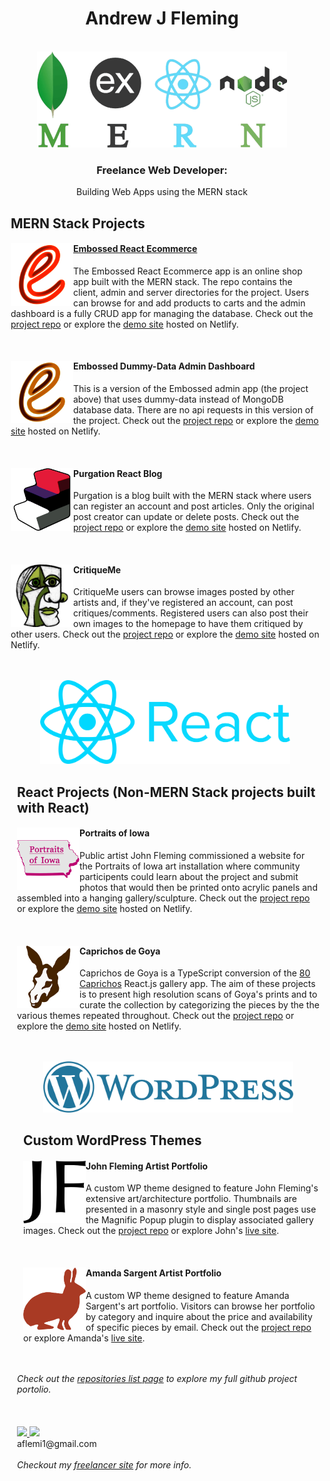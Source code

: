 <div align="center">
<h1 align="center">Andrew J Fleming</h1>
<br/>
<a href="https://github.com/AndrewJFleming?tab=repositories">
<img width="400" src="images/MERN logo.png"/>
</a>

<br/>

<h3>Freelance Web Developer:</h3>
<p >Building Web Apps using the MERN stack</p>

</div>

<div style="margin-left: 10px;">
<h2>MERN Stack Projects</h2>
<div>
<a href="https://github.com/AndrewJFleming/embossed-react-ecommerce"><img src="images/embossed logo.png" height="100" width="100" align="left"/></a>
<a href="https://github.com/AndrewJFleming/embossed-react-ecommerce"><h4>Embossed React Ecommerce</h4></a>
<p>The Embossed React Ecommerce app is an online shop app built with the MERN stack. The repo contains the client, admin and server directories for the project.
Users can browse for and add products to carts and the admin dashboard is a fully CRUD app for managing the database. Check out the <a href="https://github.com/AndrewJFleming/embossed-react-ecommerce">project repo</a> or explore the <a href="https://embossed-react-ecommerce.netlify.app/#/">demo site</a> hosted on Netlify.</p>
</div>
<br/>
<div>
<a href="https://github.com/AndrewJFleming/embossed-dummy-data-admin"><img src="images/admin logo.png" height="100" width="100" align="left"/></a>
<h4>Embossed Dummy-Data Admin Dashboard</h4>
<p>This is a version of the Embossed admin app (the project above) that uses dummy-data instead of MongoDB database data. There are no api requests in this version of the project. Check out the <a href="https://github.com/AndrewJFleming/embossed-dummy-data-admin">project repo</a> or explore the <a href="https://embossed-react-ecommerce-admin.netlify.app/">demo site</a> hosted on Netlify.</p>
</div>
<br/>
<div>
<a href="https://github.com/AndrewJFleming/purgation-react-blog"><img src="images/purgation logo.png" height="100" width="100" align="left"/></a>
<h4>Purgation React Blog</h4>
<p>Purgation is a blog built with the MERN stack where users can register an account and post articles. Only the original post creator can update or delete posts.  Check out the <a href="https://github.com/AndrewJFleming/purgation-react-blog">project repo</a> or explore the <a href="https://purgation-react-blog.netlify.app/">demo site</a> hosted on Netlify.</p>
</div>
<br/>
<div>
<a href="https://github.com/AndrewJFleming/critique-me"><img src="images/maestro, green.png" height="100" width="100" align="left"/></a>
<h4>CritiqueMe</h4>
<p>CritiqueMe users can browse images posted by other artists and, if they've registered an account, can post critiques/comments. Registered users can also post their own images to the homepage to have them critiqued by other users. Check out the <a href="https://github.com/AndrewJFleming/critique-me">project repo</a> or explore the <a href="https://critique-me.netlify.app/posts">demo site</a> hosted on Netlify.</p>
</div>
<br/>
<br/>
<div align="center">
<img width="400" src="images/React logo.png"/>
</div>
 
<div style="margin-left: 10px;">
<h2>React Projects (Non-MERN Stack projects built with React)</h2>
<div>
<a href="https://github.com/AndrewJFleming/johnflemingartist"><img src="images/poi-logo.png" height="100" width="100" align="left"/></a>
<h4>Portraits of Iowa</h4>
<p>Public artist John Fleming commissioned a website for the Portraits of Iowa art installation where community participents could learn about the project and submit photos that would then be printed onto acrylic panels and assembled into a hanging gallery/sculpture. Check out the <a href="https://github.com/AndrewJFleming/portraits-of-iowa">project repo</a> or explore the <a href="https://portraits-of-iowa.netlify.app/">demo site</a> hosted on Netlify.</p>
</div>
<br/>
<div>
<a href="https://github.com/AndrewJFleming/caprichos-de-goya"><img src="images/caprichos-de-goya.png" height="100" width="100" align="left"/></a>
<h4>Caprichos de Goya</h4>
<p>Caprichos de Goya is a TypeScript conversion of the <a href="https://github.com/AndrewJFleming/80-caprichos">80 Caprichos</a> React.js gallery app. The aim of these projects is to present high resolution scans of Goya's prints and to curate the collection by categorizing the pieces by the the various themes repeated throughout. Check out the <a href="https://github.com/AndrewJFleming/caprichos-de-goya">project repo</a> or explore the <a href="https://caprichos-de-goya.netlify.app/">demo site</a> hosted on Netlify.</p>
</div>
<br/>
<br/>
<div align="center">
<img width="400" src="images/WP logo.png"/>
</div>

<div style="margin-left: 10px;">
<h2>Custom WordPress Themes</h2>
<div>
<a href="https://github.com/AndrewJFleming/johnflemingartist"><img src="images/jf logo.png" height="100" width="100" align="left"/></a>
<h4>John Fleming Artist Portfolio</h4>
<p>A custom WP theme designed to feature John Fleming's extensive art/architecture portfolio. Thumbnails are presented in a masonry style and single post pages use the Magnific Popup plugin to display associated gallery images. Check out the <a href="https://github.com/AndrewJFleming/johnflemingartist">project repo</a> or explore John's <a href="https://www.johnflemingartist.com/wp/">live site</a>.</p>
</div>
<br/>
<div>
<a href="https://github.com/AndrewJFleming/amandasargentartist"><img src="images/amanda logo.png" height="100" width="100" align="left"/></a>
<h4>Amanda Sargent Artist Portfolio</h4>
<p>A custom WP theme designed to feature Amanda Sargent's art portfolio. Visitors can browse her portfolio by category and inquire about the price and availability of specific pieces by email. Check out the <a href="https://github.com/AndrewJFleming/amandasargentartist">project repo</a> or explore Amanda's <a href="https://amandasargentartist.com/">live site</a>.</p>
</div>
<br/>
<br/>
</div>
<em>Check out the <a href="https://github.com/AndrewJFleming?tab=repositories">repositories list page</a> to explore my full github project portolio.</em>
<br/>
<br/>
<br/>
<br/>
  
<a href="https://github.com/AndrewJFleming">
<img src="https://img.icons8.com/material-outlined/48/000000/github.png" height="48"/>
</a>
<a href="https://www.linkedin.com/in/andrew-j-fleming-web-dev">
<img src="https://img.icons8.com/fluency/48/000000/linkedin.png" height="48"/>
</a>
<br/>
aflemi1@gmail.com
<br/>
<br/>
<em>Checkout my <a href="https://andrewjfleming.com/">freelancer site</a> for more info.</em>
</div>
